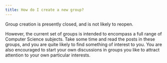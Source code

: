 ```yaml
---
title: How do I create a new group?
---
```

Group creation is presently closed, and is not likely to reopen. 

However, the current set of groups is intended to encompass a full range of Computer Science subjects. Take some time and read the posts in these groups, and you are quite likely to find something of interest to you. You are also encouraged to start your own discussions in groups you like to attract attention to your own particular interests.

